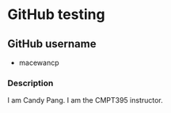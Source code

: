 # GitHub testing

## GitHub username
- macewancp

### Description
I am Candy Pang.
I am the CMPT395 instructor.

